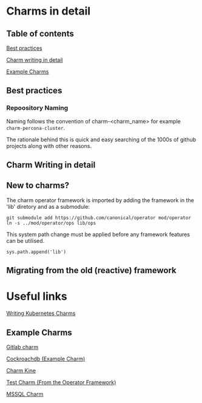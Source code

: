 # Charms in detail
## Table of contents

[Best practices](##Best%20practice)

[Charm writing in detail](Charm%20Writing%20in%20detail)

[Example Charms](##Example%20Charms)

## Best practices

### Repoository Naming

Naming follows the convention of charm-<charm_name> for example `charm-percona-cluster`.

The rationale behind this is quick and easy searching of the 1000s of github projects along with other reasons.


## Charm Writing in detail


## New to charms?

The charm operator framework is imported by adding the framework in the 'lib' diretory and as a submodule:

```
git submodule add https://github.com/canonical/operator mod/operator
ln -s ../mod/operator/ops lib/ops
```

This system path change must be applied before any framework features can be utilised.

```
sys.path.append('lib')
```

## Migrating from the old (reactive) framework




# Useful links

[Writing Kubernetes Charms](https://discourse.jujucharms.com/t/writing-a-kubernetes-charm/159)

## Example Charms

[Gitlab charm](https://github.com/johnsca/charm-gitlab-k8s)

[Cockroachdb (Example Charm)](https://github.com/dshcherb/charm-cockroachdb)

[Charm Kine](https://github.com/tvansteenburgh/charm-kine)

[Test Charm (From the Operator Framework)](https://github.com/canonical/operator/tree/master/test/charms/test_main)

[MSSQL Charm](https://github.com/camille-rodriguez/mssql)